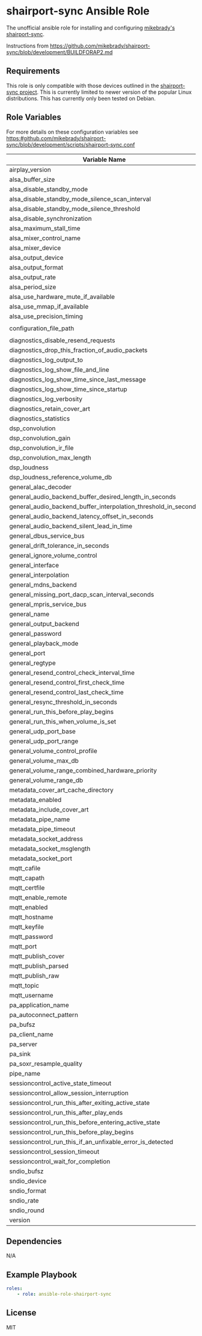 # shairport-sync Ansible Role

The unofficial ansible role for installing and configuring [mikebrady's](https://github.com/mikebrady) [shairport-sync](https://github.com/mikebrady/shairport-sync).

Instructions from <https://github.com/mikebrady/shairport-sync/blob/development/BUILDFORAP2.md>


## Requirements

This role is only compatible with those devices outlined in the [shairport-sync project](https://github.com/mikebrady/shairport-sync). This is currently limited to newer version of the popular Linux distributions. This has currently only been tested on Debian.

## Role Variables

For more details on these configuration variables see <https:#github.com/mikebrady/shairport-sync/blob/development/scripts/shairport-sync.conf>

| Variable Name | Default |
| -- | -- |
| airplay_version | `2` |
| alsa_buffer_size | `null` |
| alsa_disable_standby_mode | `null` |
| alsa_disable_standby_mode_silence_scan_interval | `null` |
| alsa_disable_standby_mode_silence_threshold | `null` |
| alsa_disable_synchronization | `null` |
| alsa_maximum_stall_time | `null` |
| alsa_mixer_control_name | `null` |
| alsa_mixer_device | `null` |
| alsa_output_device | `"hw:0"` |
| alsa_output_format | `null` |
| alsa_output_rate | `null` |
| alsa_period_size | `null` |
| alsa_use_hardware_mute_if_available | `null` |
| alsa_use_mmap_if_available | `null` |
| alsa_use_precision_timing | `null` |
| configuration_file_path | `"./shairport-sync.conf"` |
| diagnostics_disable_resend_requests | `null` |
| diagnostics_drop_this_fraction_of_audio_packets | `null` |
| diagnostics_log_output_to | `null` |
| diagnostics_log_show_file_and_line | `null` |
| diagnostics_log_show_time_since_last_message | `null` |
| diagnostics_log_show_time_since_startup | `null` |
| diagnostics_log_verbosity | `null` |
| diagnostics_retain_cover_art | `null` |
| diagnostics_statistics | `null` |
| dsp_convolution | `null` |
| dsp_convolution_gain | `null` |
| dsp_convolution_ir_file | `null` |
| dsp_convolution_max_length | `null` |
| dsp_loudness | `null` |
| dsp_loudness_reference_volume_db | `null` |
| general_alac_decoder | `null` |
| general_audio_backend_buffer_desired_length_in_seconds | `null` |
| general_audio_backend_buffer_interpolation_threshold_in_seconds | `null` |
| general_audio_backend_latency_offset_in_seconds | `null` |
| general_audio_backend_silent_lead_in_time | `null` |
| general_dbus_service_bus | `null` |
| general_drift_tolerance_in_seconds | `null` |
| general_ignore_volume_control | `null` |
| general_interface | `null` |
| general_interpolation | `null` |
| general_mdns_backend | `null` |
| general_missing_port_dacp_scan_interval_seconds | `null` |
| general_mpris_service_bus | `null` |
| general_name | `null` |
| general_output_backend | `null` |
| general_password | `null` |
| general_playback_mode | `null` |
| general_port | `null` |
| general_regtype | `null` |
| general_resend_control_check_interval_time | `null` |
| general_resend_control_first_check_time | `null` |
| general_resend_control_last_check_time | `null` |
| general_resync_threshold_in_seconds | `null` |
| general_run_this_before_play_begins | `null` |
| general_run_this_when_volume_is_set | `null` |
| general_udp_port_base | `null` |
| general_udp_port_range | `null` |
| general_volume_control_profile | `null` |
| general_volume_max_db | `null` |
| general_volume_range_combined_hardware_priority | `null` |
| general_volume_range_db | `null` |
| metadata_cover_art_cache_directory | `null` |
| metadata_enabled | `null` |
| metadata_include_cover_art | `null` |
| metadata_pipe_name | `null` |
| metadata_pipe_timeout | `null` |
| metadata_socket_address | `null` |
| metadata_socket_msglength | `null` |
| metadata_socket_port | `null` |
| mqtt_cafile | `null` |
| mqtt_capath | `null` |
| mqtt_certfile | `null` |
| mqtt_enable_remote | `null` |
| mqtt_enabled | `null` |
| mqtt_hostname | `null` |
| mqtt_keyfile | `null` |
| mqtt_password | `null` |
| mqtt_port | `null` |
| mqtt_publish_cover | `null` |
| mqtt_publish_parsed | `null` |
| mqtt_publish_raw | `null` |
| mqtt_topic | `null` |
| mqtt_username | `null` |
| pa_application_name | `null` |
| pa_autoconnect_pattern | `null` |
| pa_bufsz | `null` |
| pa_client_name | `null` |
| pa_server | `null` |
| pa_sink | `null` |
| pa_soxr_resample_quality | `null` |
| pipe_name | `null` |
| sessioncontrol_active_state_timeout | `null` |
| sessioncontrol_allow_session_interruption | `null` |
| sessioncontrol_run_this_after_exiting_active_state | `null` |
| sessioncontrol_run_this_after_play_ends | `null` |
| sessioncontrol_run_this_before_entering_active_state | `null` |
| sessioncontrol_run_this_before_play_begins | `null` |
| sessioncontrol_run_this_if_an_unfixable_error_is_detected | `null` |
| sessioncontrol_session_timeout | `null` |
| sessioncontrol_wait_for_completion | `null` |
| sndio_bufsz | `null` |
| sndio_device | `null` |
| sndio_format | `null` |
| sndio_rate | `null` |
| sndio_round | `null` |
| version | `"4.0-dev` |


## Dependencies

N/A

## Example Playbook

```yaml
roles:
    - role: ansible-role-shairport-sync

```

## License

MIT
